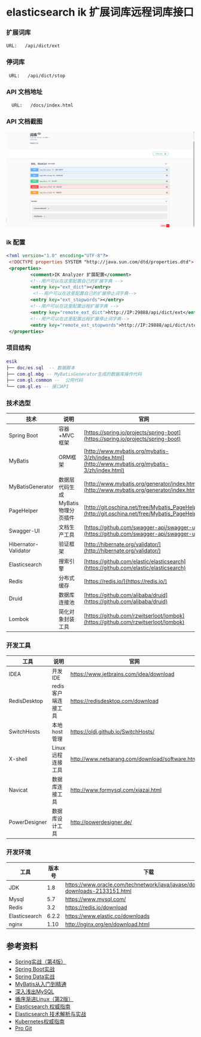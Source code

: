 # elasticsearch ik 扩展词库远程词库接口

### 扩展词库
    URL:   /api/dict/ext
### 停词库
     URL:   /api/dict/stop

### API 文档地址
      URL:   /docs/index.html 
### API 文档截图      
![API](doc/api.png)

### ik 配置
```xml
<?xml version="1.0" encoding="UTF-8"?>
 <!DOCTYPE properties SYSTEM "http://java.sun.com/dtd/properties.dtd">
 <properties>
         <comment>IK Analyzer 扩展配置</comment>
         <!--用户可以在这里配置自己的扩展字典 -->
         <entry key="ext_dict"></entry>
          <!--用户可以在这里配置自己的扩展停止词字典-->
         <entry key="ext_stopwords"></entry>
         <!--用户可以在这里配置远程扩展字典 -->
         <entry key="remote_ext_dict">http://IP:29888/api/dict/ext</entry>
         <!--用户可以在这里配置远程扩展停止词字典-->
         <entry key="remote_ext_stopwords">http://IP:29888/api/dict/stop</entry>
 </properties>
```
### 项目结构
``` lua
esik
├── doc/es.sql  -- 数据脚本
├── com.gl.mbg -- MyBatisGenerator生成的数据库操作代码
├── com.gl.common --  公用代码
└── com.gl.es -- 接口API

```     
 
 

 
### 技术选型
 
 
 技术 | 说明 | 官网
 ----|----|----
 Spring Boot | 容器+MVC框架 | [https://spring.io/projects/spring-boot](https://spring.io/projects/spring-boot)
 MyBatis | ORM框架  | [http://www.mybatis.org/mybatis-3/zh/index.html](http://www.mybatis.org/mybatis-3/zh/index.html)
 MyBatisGenerator | 数据层代码生成 | [http://www.mybatis.org/generator/index.html](http://www.mybatis.org/generator/index.html)
 PageHelper | MyBatis物理分页插件 | [http://git.oschina.net/free/Mybatis_PageHelper](http://git.oschina.net/free/Mybatis_PageHelper)
 Swagger-UI | 文档生产工具 | [https://github.com/swagger-api/swagger-ui](https://github.com/swagger-api/swagger-ui)
 Hibernator-Validator | 验证框架 | [http://hibernate.org/validator/](http://hibernate.org/validator/)
 Elasticsearch | 搜索引擎 | [https://github.com/elastic/elasticsearch](https://github.com/elastic/elasticsearch)
 Redis | 分布式缓存 | [https://redis.io/](https://redis.io/)
 Druid | 数据库连接池 | [https://github.com/alibaba/druid](https://github.com/alibaba/druid)
 Lombok | 简化对象封装工具 | [https://github.com/rzwitserloot/lombok](https://github.com/rzwitserloot/lombok)

 
###  开发工具
 
 工具 | 说明 | 官网
 ----|----|----
 IDEA | 开发IDE | https://www.jetbrains.com/idea/download
 RedisDesktop | redis客户端连接工具 | https://redisdesktop.com/download
 SwitchHosts| 本地host管理 | https://oldj.github.io/SwitchHosts/
 X-shell | Linux远程连接工具 | http://www.netsarang.com/download/software.html
 Navicat | 数据库连接工具 | http://www.formysql.com/xiazai.html
 PowerDesigner | 数据库设计工具 | http://powerdesigner.de/
 
### 开发环境
 
 工具 | 版本号 | 下载
 ----|----|----
 JDK | 1.8 | https://www.oracle.com/technetwork/java/javase/downloads/jdk8-downloads-2133151.html
 Mysql | 5.7 | https://www.mysql.com/
 Redis | 3.2 | https://redis.io/download
 Elasticsearch | 6.2.2 | https://www.elastic.co/downloads
 nginx | 1.10 | http://nginx.org/en/download.html
 
 ## 参考资料
 
 - [Spring实战（第4版）](https://book.douban.com/subject/26767354/)
 - [Spring Boot实战](https://book.douban.com/subject/26857423/)
 - [Spring Data实战](https://book.douban.com/subject/25975186/)
 - [MyBatis从入门到精通](https://book.douban.com/subject/27074809/)
 - [深入浅出MySQL](https://book.douban.com/subject/25817684/)
 - [循序渐进Linux（第2版）](https://book.douban.com/subject/26758194/)
 - [Elasticsearch 权威指南](https://www.elastic.co/guide/cn/elasticsearch/guide/current/index.html)
 - [Elasticsearch 技术解析与实战](https://book.douban.com/subject/26967826/)
 - [Kubernetes权威指南](https://book.douban.com/subject/26902153/)
 - [Pro Git](https://git-scm.com/book/zh/v2)    